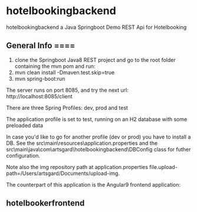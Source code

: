 # hotelbookingbackend
hotelbookingbackend a Java Springboot Demo REST Api for Hotelbooking

## General Info ====

  1) clone the Springboot Java8 REST project and go to the root folder containing the mvn pom and run:
  2) mvn clean install -Dmaven.test.skip=true
  3) mvn spring-boot:run

  The server runs on port 8085, and try the next url: http://localhost:8085/client
  
  There are three Spring Profiles: dev, prod and test
  
  The application profile is set to test, running on an H2 database with some preloaded data
  
  In case you'd like to go for another profile (dev or prod) you have to install a DB. See the src\main\resources\application.properties and the src\main\java\com\artsgard\hotelbookingbackend\DBConfig class for futher configuration.
  
  Note also the img repository path at application.properties file.upload-path=/Users/artsgard/Documents/upload-img.
  
  

The counterpart of this application is the Angular9 frontend application:

## hotelbookerfrontend

  
 
